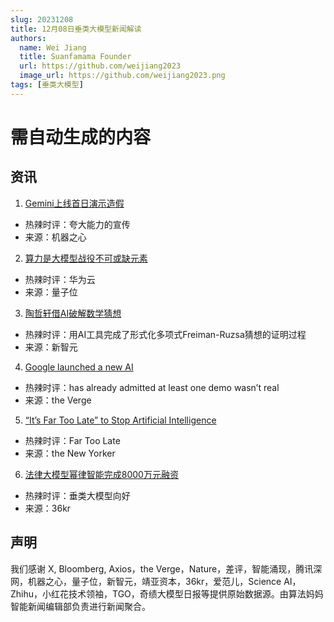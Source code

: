 ```yaml
---
slug: 20231208
title: 12月08日垂类大模型新闻解读
authors:
  name: Wei Jiang
  title: Suanfamama Founder
  url: https://github.com/weijiang2023
  image_url: https://github.com/weijiang2023.png
tags: [垂类大模型]
---
```


# 需自动生成的内容
## 资讯

1. [Gemini上线首日演示造假](https://mp.weixin.qq.com/s/yboP5fZ9CoPGz_AhTLS9Aw)
* 热辣时评：夸大能力的宣传
* 来源：机器之心

2. [算力是大模型战役不可或缺元素](https://mp.weixin.qq.com/s/ZNIQJkF9OHinH_QCJl3P4g)
* 热辣时评：华为云
* 来源：量子位

3. [陶哲轩借AI破解数学猜想](https://mp.weixin.qq.com/s/TYB6LgbhjvHYvkbWrEoDOg)
* 热辣时评：用AI工具完成了形式化多项式Freiman-Ruzsa猜想的证明过程
* 来源：新智元

4. [Google launched a new AI](https://www.theverge.com/2023/12/7/23992737/google-gemini-misrepresentation-ai-accusation)
* 热辣时评：has already admitted at least one demo wasn’t real
* 来源：the Verge

5. [“It’s Far Too Late” to Stop Artificial Intelligence](https://www.newyorker.com/podcast/political-scene/geoffrey-hinton-its-far-too-late-to-stop-artificial-intelligence)
* 热辣时评：Far Too Late
* 来源：the New Yorker

6. [法律大模型幂律智能完成8000万元融资](https://www.36kr.com/p/2551784588499336)
* 热辣时评：垂类大模型向好
* 来源：36kr

## 声明

我们感谢 X, Bloomberg, Axios，the Verge，Nature，差评，智能涌现，腾讯深网，机器之心，量子位，新智元，靖亚资本，36kr，爱范儿，Science AI，Zhihu，小红花技术领袖，TGO，奇绩大模型日报等提供原始数据源。由算法妈妈智能新闻编辑部负责进行新闻聚合。